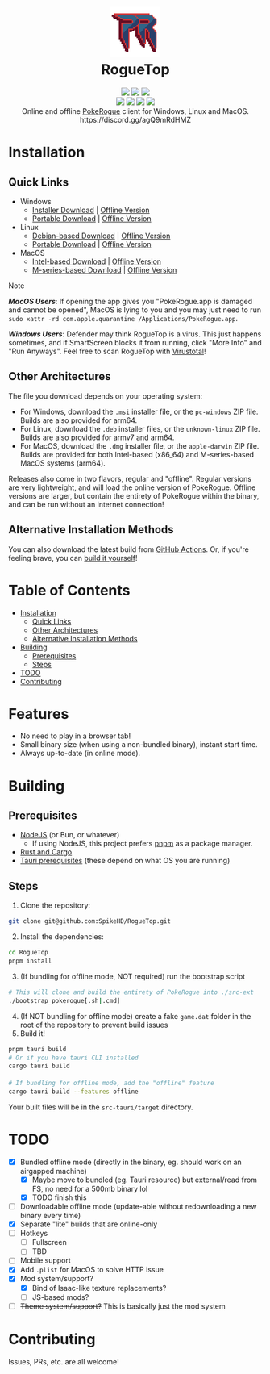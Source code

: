 <h1 align="center">
 <img height="100px" src="https://raw.githubusercontent.com/SpikeHD/roguetop/main/src-tauri/icons/icon.png" />
 <br />
 RogueTop
</h1>
<div align="center">
 <img src="https://img.shields.io/github/actions/workflow/status/SpikeHD/roguetop/build.yml" />
 <img src="https://img.shields.io/github/package-json/v/SpikeHD/roguetop" />
 <img src="https://img.shields.io/github/repo-size/SpikeHD/roguetop" />
</div>
<div align="center">
 <img src="https://img.shields.io/github/commit-activity/m/SpikeHD/roguetop" />
 <img src="https://img.shields.io/github/release-date/SpikeHD/roguetop" />
 <img src="https://img.shields.io/github/stars/SpikeHD/roguetop" />
 <img src="https://img.shields.io/github/downloads/SpikeHD/roguetop/total" />
</div>

<div align="center">
 Online and offline <a href="https://github.com/pagefaultgames/pokerogue">PokeRogue</a> client for Windows, Linux and MacOS.
 <br />
 https://discord.gg/agQ9mRdHMZ
</div>

# Installation

## Quick Links

* Windows
  * [Installer Download](https://github.com/SpikeHD/RogueTop/releases/latest/download/roguetop-default-x86_64-pc-windows-msvc-msi.msi) | [Offline Version](https://github.com/SpikeHD/RogueTop/releases/latest/download/roguetop-offline-x86_64-pc-windows-msvc-msi.msi)
  * [Portable Download](https://github.com/SpikeHD/RogueTop/releases/latest/download/roguetop-default-x86_64-pc-windows-msvc-portable.zip) | [Offline Version](https://github.com/SpikeHD/RogueTop/releases/latest/download/roguetop-offline-x86_64-pc-windows-msvc-portable.zip)
* Linux
  * [Debian-based Download](https://github.com/SpikeHD/RogueTop/releases/latest/download/roguetop-default-x86_64-unknown-linux-gnu-deb.deb) | [Offline Version](https://github.com/SpikeHD/RogueTop/releases/latest/download/roguetop-offline-x86_64-unknown-linux-gnu-deb.deb)
  * [Portable Download](https://github.com/SpikeHD/RogueTop/releases/latest/download/roguetop-default-x86_64-pc-windows-msvc-portable.zip ) | [Offline Version](https://github.com/SpikeHD/RogueTop/releases/latest/download/roguetop-offline-x86_64-pc-windows-msvc-portable.deb)
* MacOS
  * [Intel-based Download](https://github.com/SpikeHD/RogueTop/releases/latest/download/roguetop-default-x86_64-apple-darwin-dmg.dmg) | [Offline Version](https://github.com/SpikeHD/RogueTop/releases/latest/download/roguetop-offline-x86_64-apple-darwin-dmg.dmg)
  * [M-series-based Download](https://github.com/SpikeHD/RogueTop/releases/latest/download/roguetop-default-aarch64-apple-darwin-dmg.dmg) | [Offline Version](https://github.com/SpikeHD/RogueTop/releases/latest/download/roguetop-offline-aarch64-apple-darwin-dmg.dmg)

> [!NOTE]
> ***MacOS Users***: If opening the app gives you "PokeRogue.app is damaged and cannot be opened", MacOS is lying to you and you may just need to run `sudo xattr -rd com.apple.quarantine /Applications/PokeRogue.app`.
>
> ***Windows Users***: Defender may think RogueTop is a virus. This just happens sometimes, and if SmartScreen blocks it from running, click "More Info" and "Run Anyways". Feel free to scan RogueTop with [Virustotal](https://www.virustotal.com/gui/home/upload)!

## Other Architectures

The file you download depends on your operating system:

* For Windows, download the `.msi` installer file, or the `pc-windows` ZIP file. Builds are also provided for arm64.
* For Linux, download the `.deb` installer files, or the `unknown-linux` ZIP file. Builds are also provided for armv7 and arm64.
* For MacOS, download the `.dmg` installer file, or the `apple-darwin` ZIP file. Builds are provided for both Intel-based (x86_64) and M-series-based MacOS systems (arm64).

Releases also come in two flavors, regular and "offline". Regular versions are very lightweight, and will load the online version of PokeRogue. Offline versions are larger, but contain the entirety of PokeRogue within the binary, and can be run without an internet connection!

## Alternative Installation Methods

You can also download the latest build from [GitHub Actions](https://www.github.com/SpikeHD/RogueTop/actions). Or, if you're feeling brave, you can [build it yourself](#building)!

# Table of Contents

* [Installation](#installation)
  * [Quick Links](#quick-links)
  * [Other Architectures](#other-architectures)
  * [Alternative Installation Methods](#alternative-installation-methods)
* [Building](#building)
  * [Prerequisites](#prerequisites)
  * [Steps](#steps)
* [TODO](#todo)
* [Contributing](#contributing)

# Features

* No need to play in a browser tab!
* Small binary size (when using a non-bundled binary), instant start time.
* Always up-to-date (in online mode).

# Building

## Prerequisites

* [NodeJS](https://nodejs.org/en) (or Bun, or whatever)
  * If using NodeJS, this project prefers [pnpm](https://pnpm.io) as a package manager.
* [Rust and Cargo](https://www.rust-lang.org/)
* [Tauri prerequisites](https://v2.tauri.app/start/prerequisites/) (these depend on what OS you are running)

## Steps

1. Clone the repository:
  ```sh
  git clone git@github.com:SpikeHD/RogueTop.git
  ```
2. Install the dependencies:
  ```sh
  cd RogueTop
  pnpm install
  ```
3. (If bundling for offline mode, NOT required) run the bootstrap script
  ```sh
  # This will clone and build the entirety of PokeRogue into ./src-ext
  ./bootstrap_pokerogue[.sh|.cmd]
  ```
4. (If NOT bundling for offline mode) create a fake `game.dat` folder in the root of the repository to prevent build issues
5. Build it!
  ```sh
  pnpm tauri build
  # Or if you have tauri CLI installed
  cargo tauri build

  # If bundling for offline mode, add the "offline" feature
  cargo tauri build --features offline
  ```

Your built files will be in the `src-tauri/target` directory.

# TODO

- [x] Bundled offline mode (directly in the binary, eg. should work on an airgapped machine)
  - [x] Maybe move to bundled (eg. Tauri resource) but external/read from FS, no need for a 500mb binary lol
  - [x] TODO finish this
- [ ] Downloadable offline mode (update-able without redownloading a new binary every time)
- [x] Separate "lite" builds that are online-only
- [ ] Hotkeys
  - [ ] Fullscreen
  - [ ] TBD
- [ ] Mobile support
- [x] Add `.plist` for MacOS to solve HTTP issue
- [x] Mod system/support?
  - [x] Bind of Isaac-like texture replacements?
  - [ ] JS-based mods?
- [ ] ~~Theme system/support?~~ This is basically just the mod system

# Contributing

Issues, PRs, etc. are all welcome!
